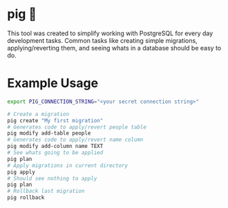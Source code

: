 # pig 🐷

This tool was created to simplify working with PostgreSQL for every day development tasks. Common tasks like creating simple migrations, applying/reverting them, and seeing whats in a database should be easy to do.

# Example Usage

```bash
export PIG_CONNECTION_STRING="<your secret connection string>"

# Create a migration
pig create "My first migration"
# Generates code to apply/revert people table
pig modify add-table people     
# Generates code to apply/revert name column
pig modify add-column name TEXT
# See whats going to be applied
pig plan                        
# Apply migrations in current directory
pig apply                       
# Should see nothing to apply
pig plan                        
# Rollback last migration
pig rollback                    
```
